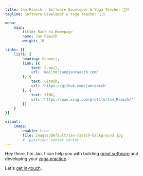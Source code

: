 ```yaml
---
title: Jan Raasch - Software Developer & Yoga Teacher 🧘🏻‍♀️
tagline: Software Developer & Yoga Teacher 🧘🏻‍♀️

menu:
    main:
        title: Back to Homepage
        name: Jan Raasch
        weight: 10

links: [{
    list1: {
        heading: Connect,
        link: [{
            text: E-mail,
            url: 'mailto:jan@janraasch.com'
        }, {
            text: GitHub,
            url: 'https://github.com/janraasch'
        }, {
            text: XING,
            url: 'https://www.xing.com/profile/Jan_Raasch/'
        }]
    }
}]

visual:
    image:
        enable: true
        file: images/default/jan-raasch-background.jpg
        # 'position: center center'
---
```


Hey there, I'm Jan. I can help you with building [great software](software) and developing your [yoga practice](yoga).

Let's [get in-touch](mailto:jan@janraasch.com).
